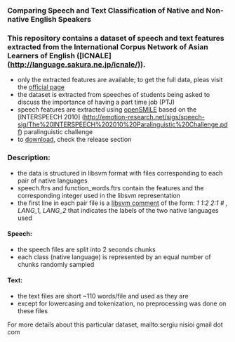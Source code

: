 ### Comparing Speech and Text Classification of Native and Non-native English Speakers

### This repository contains a dataset of speech and text features extracted from the International Corpus Network of Asian Learners of English ([ICNALE] (http://language.sakura.ne.jp/icnale/)).

- only the extracted features are available; to get the full data, pleas visit the [official page](http://language.sakura.ne.jp/icnale/download.html)
- the dataset is extracted from speeches of students being asked to discuss the importance of having a part time job (PTJ)
- speech features are extracted using [openSMILE](http://opensmile.audeering.com/) based on the [INTERSPEECH 2010] (http://emotion-research.net/sigs/speech-sig/The%20INTERSPEECH%202010%20Paralinguistic%20Challenge.pdf) paralinguistic challenge
- to [download](https://github.com/senisioi/speech-text-features/releases/download/v1/ICNALE_features.tar.gz), check the release section

### Description:
- the data is structured in libsvm format with files corresponding to each pair of native languages
- speech.ftrs and function_words.ftrs contain the features and the corresponding integer used in the libsvm representation
- the first line in each pair file is a [libsvm comment](http://www.csie.ntu.edu.tw/~cjlin/libsvm/faq.html#f306) of the form: *1 1:2 2:1 \# , LANG_1, LANG_2* that indicates the labels of the two native languages used

#### Speech:
- the speech files are split into 2 seconds chunks
- each class (native language) is represented by an equal number of chunks randomly sampled

#### Text:
- the text files are short ~110 words/file and used as they are
- except for lowercasing and tokenization, no preprocessing was done on these files

For more details about this particular dataset, mailto:sergiu nisioi  gmail dot com